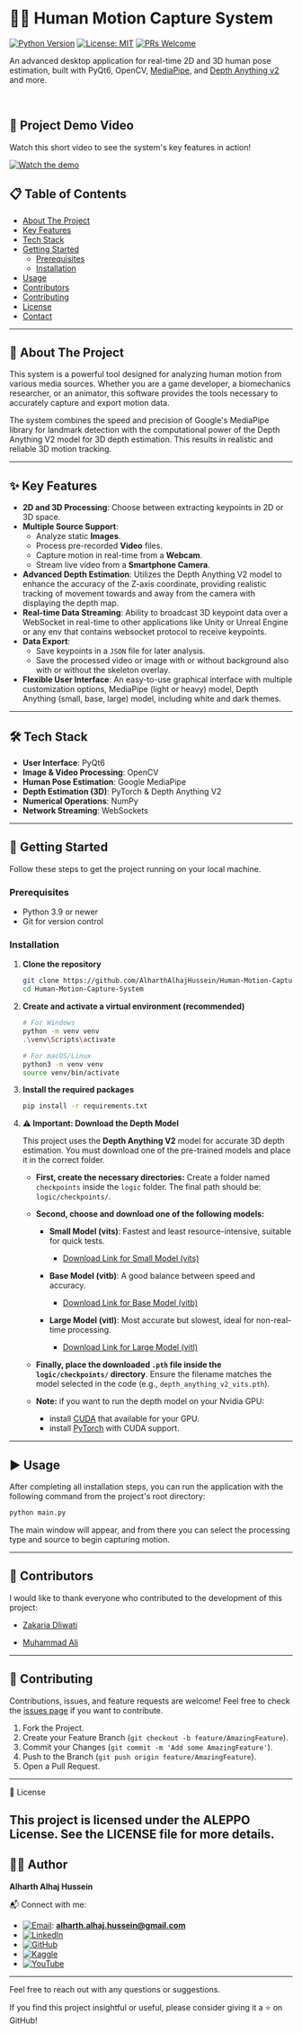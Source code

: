# 🤸‍♂️ Human Motion Capture System

[![Python Version](https://img.shields.io/badge/Python-3.9%2B-blue.svg)](https://www.python.org/)
[![License: MIT](https://img.shields.io/badge/License-Aleppo-yellow.svg)](https://opensource.org/licenses/Aleppo)
[![PRs Welcome](https://img.shields.io/badge/PRs-welcome-brightgreen.svg)](CONTRIBUTING.md)

An advanced desktop application for real-time 2D and 3D human pose estimation, built with PyQt6, OpenCV, [MediaPipe](https://github.com/google-ai-edge/mediapipe), and [Depth Anything v2](https://github.com/DepthAnything/Depth-Anything-V2) and more.

<br>

## 🎥 Project Demo Video

Watch this short video to see the system's key features in action!

[![Watch the demo](https://github.com/AlharthAlhajHussein/Human-Motion-Capture-System/blob/main/resources/images/video_icon.png)](https://youtu.be/nQ9ILd5VCtU)



## 📋 Table of Contents

- [About The Project](#-about-the-project)
- [Key Features](#-key-features)
- [Tech Stack](#️-tech-stack)
- [Getting Started](#-getting-started)
  - [Prerequisites](#prerequisites)
  - [Installation](#installation)
- [Usage](#️-usage)
- [Contributors](#-contributors)
- [Contributing](#-Contributing)
- [License](#-license)
- [Contact](#-contact)

---

## 🌟 About The Project

This system is a powerful tool designed for analyzing human motion from various media sources. Whether you are a game developer, a biomechanics researcher, or an animator, this software provides the tools necessary to accurately capture and export motion data.

The system combines the speed and precision of Google's MediaPipe library for landmark detection with the computational power of the Depth Anything V2 model for 3D depth estimation. This results in realistic and reliable 3D motion tracking.

---

## ✨ Key Features

-   **2D and 3D Processing**: Choose between extracting keypoints in 2D or 3D space.
-   **Multiple Source Support**:
    -   Analyze static **Images**.
    -   Process pre-recorded **Video** files.
    -   Capture motion in real-time from a **Webcam**.
    -   Stream live video from a **Smartphone Camera**.
-   **Advanced Depth Estimation**: Utilizes the Depth Anything V2 model to enhance the accuracy of the Z-axis coordinate, providing realistic tracking of movement towards and away from the camera with displaying the depth map.
-   **Real-time Data Streaming**: Ability to broadcast 3D keypoint data over a WebSocket in real-time to other applications like Unity or Unreal Engine or any env that contains websocket protocol to receive keypoints.
-   **Data Export**:
    -   Save keypoints in a `JSON` file for later analysis.
    -   Save the processed video or image with or without background also with or without the skeleton overlay.
-   **Flexible User Interface**: An easy-to-use graphical interface with multiple customization options, MediaPipe (light or heavy) model, Depth Anything (small, base, large) model, including white and dark themes.

---

## 🛠️ Tech Stack

-   **User Interface**: PyQt6 
-   **Image & Video Processing**: OpenCV 
-   **Human Pose Estimation**: Google MediaPipe
-   **Depth Estimation (3D)**: PyTorch & Depth Anything V2
-   **Numerical Operations**: NumPy 
-   **Network Streaming**: WebSockets

---

## 🚀 Getting Started

Follow these steps to get the project running on your local machine.

### Prerequisites

-   Python 3.9 or newer
-   Git for version control

### Installation

1.  **Clone the repository**
    ```bash
    git clone https://github.com/AlharthAlhajHussein/Human-Motion-Capture-System.git
    cd Human-Motion-Capture-System
    ```

2.  **Create and activate a virtual environment (recommended)**
    ```bash
    # For Windows
    python -m venv venv
    .\venv\Scripts\activate

    # For macOS/Linux
    python3 -m venv venv
    source venv/bin/activate
    ```

3.  **Install the required packages**
    ```bash
    pip install -r requirements.txt
    ```

4.  **⚠️ Important: Download the Depth Model**

    This project uses the **Depth Anything V2** model for accurate 3D depth estimation. You must download one of the pre-trained models and place it in the correct folder.

    -   **First, create the necessary directories:**
        Create a folder named `checkpoints` inside the `logic` folder. The final path should be: `logic/checkpoints/`.

    -   **Second, choose and download one of the following models:**

        -   **Small Model (vits)**: Fastest and least resource-intensive, suitable for quick tests.
            -   [Download Link for Small Model (vits)](https://huggingface.co/depth-anything/Depth-Anything-V2-Small/resolve/main/depth_anything_v2_vits.pth?download=true)

        -   **Base Model (vitb)**: A good balance between speed and accuracy.
            -   [Download Link for Base Model (vitb)](https://huggingface.co/depth-anything/Depth-Anything-V2-Base/resolve/main/depth_anything_v2_vitb.pth?download=true)

        -   **Large Model (vitl)**: Most accurate but slowest, ideal for non-real-time processing.
            -   [Download Link for Large Model (vitl)](https://huggingface.co/depth-anything/Depth-Anything-V2-Large/resolve/main/depth_anything_v2_vitl.pth?download=true)

    -   **Finally, place the downloaded `.pth` file inside the `logic/checkpoints/` directory**. Ensure the filename matches the model selected in the code (e.g., `depth_anything_v2_vits.pth`).
    -   **Note:** if you want to run the depth model on your Nvidia GPU:
        - install [CUDA](https://developer.nvidia.com/cuda-downloads) that available for your GPU.
        - install [PyTorch](https://pytorch.org/get-started/locally/) with CUDA support. 

---

## ▶️ Usage

After completing all installation steps, you can run the application with the following command from the project's root directory:

```bash
python main.py
```
The main window will appear, and from there you can select the processing type and source to begin capturing motion.

---
## 👥 Contributors

I would like to thank everyone who contributed to the development of this project:

- [Zakaria Dliwati](https://github.com/Zakaria-Dliwati) 

- [Muhammad Ali](https://github.com/AlharthAlhajHussein)

---
## 🤝 Contributing

Contributions, issues, and feature requests are welcome! Feel free to check the [issues page](https://github.com/AlharthAlhajHussein/Human-Motion-Capture-System/issues) if you want to contribute.

1.  Fork the Project.
2.  Create your Feature Branch (`git checkout -b feature/AmazingFeature`).
3.  Commit your Changes (`git commit -m 'Add some AmazingFeature'`).
4.  Push to the Branch (`git push origin feature/AmazingFeature`).
5.  Open a Pull Request.

---
📄 License

This project is licensed under the ALEPPO License. See the LICENSE file for more details.
---

## 👨‍💻 Author

**Alharth Alhaj Hussein**

📬 Connect with me:
-   [![Email](https://img.shields.io/badge/Gmail-0A66C2?style=for-the-badge&logo=gmail&logoColor=white)](https://www.linkedin.com/in/alharth-alhaj-hussein-023417241): **alharth.alhaj.hussein@gmail.com**
-   [![LinkedIn](https://img.shields.io/badge/LinkedIn-0A66C2?style=for-the-badge&logo=linkedin&logoColor=white)](https://www.linkedin.com/in/alharth-alhaj-hussein-023417241)
-   [![GitHub](https://img.shields.io/badge/GitHub-181717?style=for-the-badge&logo=github&logoColor=white)](https://github.com/AlharthAlhajHussein)
-   [![Kaggle](https://img.shields.io/badge/Kaggle-20BEFF?style=for-the-badge&logo=kaggle&logoColor=white)](https://www.kaggle.com/alharthalhajhussein)
-   [![YouTube](https://img.shields.io/badge/YouTube-FF0000?style=for-the-badge&logo=youtube&logoColor=white)](https://www.youtube.com/@Alharth.Alhaj.Hussein)
---

Feel free to reach out with any questions or suggestions.

If you find this project insightful or useful, please consider giving it a ⭐ on GitHub!
